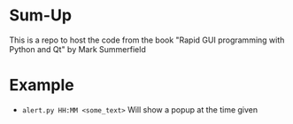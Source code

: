 # Sum-Up
This is a repo to host the code from the book "Rapid GUI programming with Python and Qt" by Mark Summerfield

# Example

- `alert.py HH:MM <some_text>` Will show a popup at the time given
